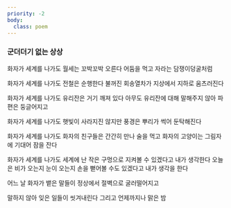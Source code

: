 ```yaml
---
priority: -2
body:
  class: poem
---
```


### 군더더기 없는 상상


화자가 세계를 나가도 월세는 꼬박꼬박 오른다 어둠을 먹고 자라는 담쟁이덩굴처럼

화자가 세계를 나가도 전철은 순행한다 불꺼진 회송열차가 지상에서 지하로 움츠러진다

화자가 세계를 나가도 유리잔은 거기 깨져 있다 아무도 유리잔에 대해 말해주지 않아 파편은 둥글어지고

화자가 세계를 나가도 햇빛이 사라지진 않지만 풍경은 뿌리가 썩어 둔탁해진다

화자가 세계를 나가도 화자의 친구들은 간간히 만나 술을 먹고
화자의 고양이는 그림자에 기대어 잠을 잔다

화자가 세계를 나가도 세계에 난 작은 구멍으로 지켜볼 수 있겠다고 내가 생각한다 
오늘은 비가 오는지 눈이 오는지 손을 뻗어볼 수도 있겠다고 내가 생각을 한다

어느 날 화자가 뱉은 말들이 
정상에서 절벽으로 굴러떨어지고

말하지 않아 잊은 일들이 씻겨내린다 
그리고 언제까지나 맑은 밤
